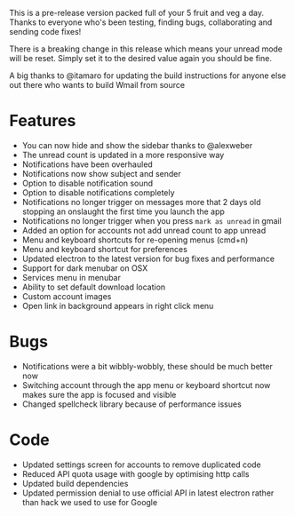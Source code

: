 This is a pre-release version packed full of your 5 fruit and veg a day. Thanks to everyone who's been testing, finding bugs, collaborating and sending code fixes!

There is a breaking change in this release which means your unread mode will be reset. Simply set it to the desired value again you should be fine.

A big thanks to @itamaro for updating the build instructions for anyone else out there who wants to build Wmail from source

# Features
- You can now hide and show the sidebar thanks to @alexweber 
- The unread count is updated in a more responsive way
- Notifications have been overhauled
 - Notifications now show subject and sender
 - Option to disable notification sound
 - Option to disable notifications completely
 - Notifications no longer trigger on messages more that 2 days old stopping an onslaught the first time you launch the app
 - Notifications no longer trigger when you press `mark as unread` in gmail
- Added an option for accounts not add unread count to app unread
- Menu and keyboard shortcuts for re-opening menus (cmd+n)
- Menu and keyboard shortcut for preferences
- Updated electron to the latest version for bug fixes and performance
- Support for dark menubar on OSX
- Services menu in menubar
- Ability to set default download location
- Custom account images
- Open link in background appears in right click menu

# Bugs
- Notifications were a bit wibbly-wobbly, these should be much better now
- Switching account through the app menu or keyboard shortcut now makes sure the app is focused and visible
- Changed spellcheck library because of performance issues

# Code
- Updated settings screen for accounts to remove duplicated code
- Reduced API quota usage with google by optimising http calls
- Updated build dependencies
- Updated permission denial to use official API in latest electron rather than hack we used to use for Google

